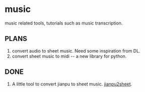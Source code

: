 # music
music related tools, tutorials such as music transcription.

## PLANS
1. convert audio to sheet music. Need some inspiration from DL.
2. convert sheet music to midi -- a new library for python.

## DONE
1. A little tool to convert jianpu to sheet music. [jianpu2sheet](../tool/jianpu2sheet/).